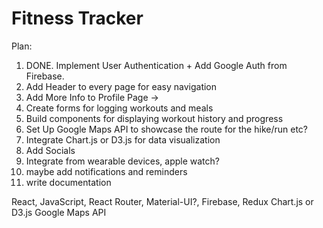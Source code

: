 # Fitness Tracker

Plan:

1. DONE. Implement User Authentication + Add Google Auth from Firebase.
2. Add Header to every page for easy navigation
3. Add More Info to Profile Page ->
4. Create forms for logging workouts and meals
5. Build components for displaying workout history and progress
6. Set Up Google Maps API to showcase the route for the hike/run etc?
7. Integrate Chart.js or D3.js for data visualization
8. Add Socials
9. Integrate from wearable devices, apple watch?
10. maybe add notifications and reminders
11. write documentation

React, JavaScript, React Router, Material-UI?, Firebase, Redux
Chart.js or D3.js
Google Maps API

